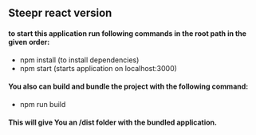 
## Steepr react version

  #### to start this application run following commands in the root path in the given order:

 * npm install (to install dependencies)
 * npm start (starts application on localhost:3000)

#### You also can build and bundle the project with the following command:

* npm run build

#### This will give You an /dist folder with the bundled application.
